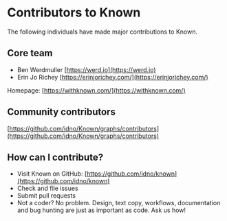# Contributors to Known

The following individuals have made major contributions to Known.

## Core team

* Ben Werdmuller [https://werd.io](https://werd.io)
* Erin Jo Richey [https://erinjorichey.com/](https://erinjorichey.com/)

Homepage: [https://withknown.com/](https://withknown.com/)

## Community contributors

[https://github.com/idno/Known/graphs/contributors](https://github.com/idno/Known/graphs/contributors)

## How can I contribute?

* Visit Known on GitHub: [https://github.com/idno/known](https://github.com/idno/known)
* Check and file issues
* Submit pull requests
* Not a coder? No problem. Design, text copy, workflows, documentation and bug hunting are just as important as code. Ask us how!
